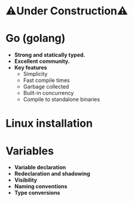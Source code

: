  # ⚠️Under Construction⚠️ 
# Go (golang)

* **Strong and statically typed.**
* **Excellent community.**
* **Key features**
  * Simplicity
  * Fast compile times
  * Garbage collected
  * Built-in concurrency
  * Compile to standalone binaries

# Linux installation

# Variables
* **Variable declaration**
* **Redeclaration and shadowing**
* **Visibility**
* **Naming conventions**
* **Type conversions**